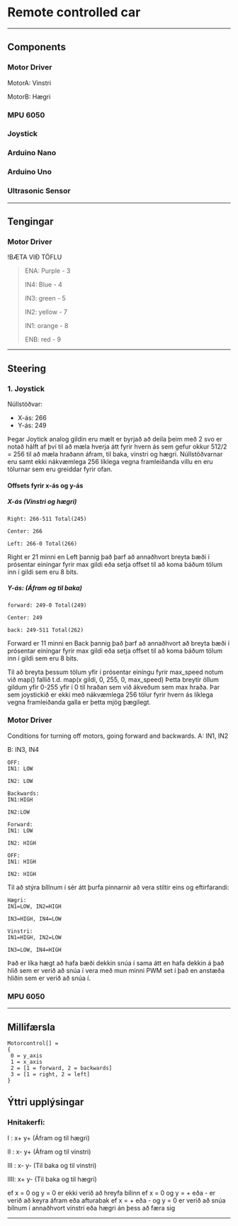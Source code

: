 # Remote controlled car

---

## Components
### Motor Driver

MotorA: Vinstri

MotorB: Hægri

### MPU 6050

### Joystick

### Arduino Nano

### Arduino Uno

### Ultrasonic Sensor



---

## Tengingar
### Motor Driver
!BÆTA VIÐ TÖFLU

> ENA: Purple - 3 
> 
> IN4: Blue - 4
> 
> IN3: green - 5
> 
> IN2: yellow - 7
> 
> IN1: orange - 8
> 
> ENB: red - 9

---

## Steering

### 1. Joystick
Núllstöðvar:
- X-ás: 266 
- Y-ás: 249

Þegar Joytick analog gildin eru mælt er byrjað að deila þeim með 2 svo er notað hálft af því til að mæla hverja átt fyrir hvern ás sem gefur okkur 512/2 = 256 til að mæla hraðann áfram, til baka, vinstri og hægri. Núllstöðvarnar eru samt ekki nákvæmlega 256 líklega vegna framleiðanda villu en eru tölurnar sem eru greiddar fyrir ofan.

#### Offsets fyrir x-ás og y-ás

##### X-ás (Vinstri og hægri)
```
Right: 266-511 Total(245)

Center: 266

Left: 266-0 Total(266)
```
Right er 21 minni en Left þannig það þarf að annaðhvort breyta bæði í prósentar einíngar fyrir max gildi eða setja offset til að koma báðum tölum inn í gildi sem eru 8 bits.

##### Y-ás: (Áfram og til baka)
```
forward: 249-0 Total(249)

Center: 249

back: 249-511 Total(262)
```

Forward er 11 minni en Back þannig það þarf að annaðhvort að breyta bæði í prósentar einíngar fyrir max gildi eða setja offset til að koma báðum tölum inn í gildi sem eru 8 bits.

Til að breyta þessum tölum yfir í prósentar einíngu fyrir max_speed notum við map() fallið t.d. map(x gildi, 0, 255, 0, max_speed)
Þetta breytir öllum gildum yfir 0-255 yfir í 0 til hraðan sem við ákveðum sem max hraða. Þar sem joystickið er ekki með nákvæmlega 256 tölur fyrir hvern ás líklega vegna framleiðanda galla er þetta mjög þægilegt.


### Motor Driver
Conditions for turning off motors, going forward and backwards.
A: IN1, IN2

B: IN3, IN4

```
OFF:
IN1: LOW

IN2: LOW

Backwards:
IN1:HIGH

IN2:LOW  

Forward:
IN1: LOW

IN2: HIGH

OFF:
IN1: HIGH

IN2: HIGH
```

Til að stýra bíllnum í sér átt þurfa pinnarnir að vera stiltir eins og eftirfarandi:
```
Hægri:
IN1=LOW, IN2=HIGH
 
IN3=HIGH, IN4=LOW

Vinstri:
IN1=HIGH, IN2=LOW
 
IN3=LOW, IN4=HIGH
```

Það er líka hægt að hafa bæði dekkin snúa í sama átt en hafa dekkin á það hlið sem er verið að snúa í vera með mun minni PWM set í það en anstæða hliðin sem er verið að snúa í.

### MPU 6050

---

## Millifærsla

```
Motorcontrol[] = 
{
 0 = y_axis
 1 = x_axis
 2 = [1 = forward, 2 = backwards]
 3 = [1 = right, 2 = left]
}
```

## Ýttri upplýsingar

### Hnitakerfi:

I   : x+ y+ (Áfram og til hægri)

II  : x- y+ (Áfram og til vinstri)

III : x- y- (Til baka og til vinstri)

IIII: x+ y- (Til baka og til hægri) 

ef x = 0 og y = 0 er ekki verið að hreyfa bílinn
ef x = 0 og y = + eða - er verið að keyra áfram eða afturabak
ef x = + eða - og y = 0 er verið að snúa bílnum í annaðhvort vinstri eða hægri án þess að færa sig

---
